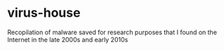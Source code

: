 # virus-house
Recopilation of malware saved for research purposes that I found on the Internet in the late 2000s and early 2010s
